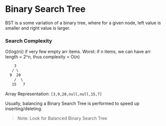 # Binary Search Tree
BST is a some variation of a binary tree, where for a given node, left value is smaller and right value is larger.

### Search Complexity

O(log(n)) if very few empty arr items.
Worst: if n items, we can have arr length = 2^n,
thus complexity = O(n)

```txt
    3
   / \
  9  20
    /  \
   15   7
```
Array Representation: `[3,9,20,null,null,15,7]`

Usually, balancing a Binary Search Tree is performed to speed up inserting/deleting.

> Note: Look for Balanced Binary Search Tree